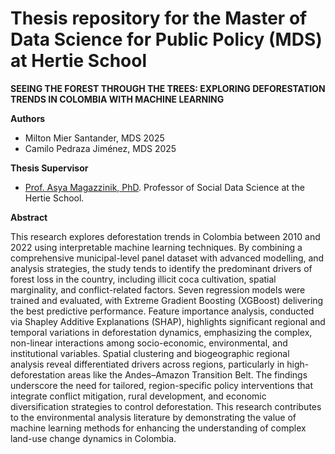 # Thesis repository for the Master of Data Science for Public Policy (MDS) at Hertie School

**SEEING THE FOREST THROUGH THE TREES: EXPLORING DEFORESTATION TRENDS IN COLOMBIA WITH MACHINE LEARNING**

**Authors**
- Milton Mier Santander, MDS 2025
- Camilo Pedraza Jiménez, MDS 2025

**Thesis Supervisor**
- [Prof. Asya Magazzinik, PhD](https://www.asyamagazinnik.com/). Professor of Social Data Science at the Hertie School.

**Abstract**

This research explores deforestation trends in Colombia between 2010 and 2022 using interpretable machine learning techniques. By combining a comprehensive municipal-level panel dataset with advanced modelling, and analysis strategies, the study tends to identify the predominant drivers of forest loss in the country, including illicit coca cultivation, spatial marginality, and conflict-related factors. Seven regression models were trained and evaluated, with Extreme Gradient Boosting (XGBoost) delivering the best predictive performance. Feature importance analysis, conducted via Shapley Additive Explanations (SHAP), highlights significant regional and temporal variations in deforestation dynamics, emphasizing the complex, non-linear interactions among socio-economic, environmental, and institutional variables. Spatial clustering and biogeographic regional analysis reveal differentiated drivers across regions, particularly in high-deforestation areas like the Andes–Amazon Transition Belt. The findings underscore the need for tailored, region-specific policy interventions that integrate conflict mitigation, rural development, and economic diversification strategies to control deforestation. This research contributes to the environmental analysis literature by demonstrating the value of machine learning methods for enhancing the understanding of complex land-use change dynamics in Colombia.

